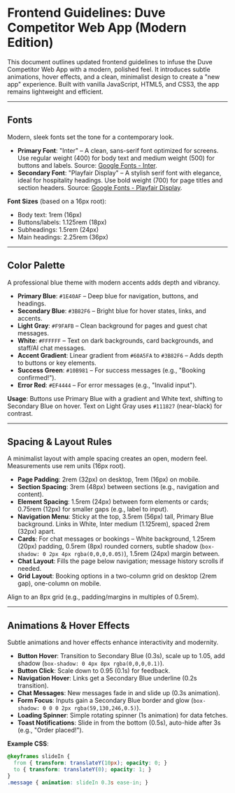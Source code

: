 # Frontend Guidelines: Duve Competitor Web App (Modern Edition)

This document outlines updated frontend guidelines to infuse the Duve Competitor Web App with a modern, polished feel. It introduces subtle animations, hover effects, and a clean, minimalist design to create a "new app" experience. Built with vanilla JavaScript, HTML5, and CSS3, the app remains lightweight and efficient.

---

## Fonts

Modern, sleek fonts set the tone for a contemporary look.

- **Primary Font**: "Inter" – A clean, sans-serif font optimized for screens. Use regular weight (400) for body text and medium weight (500) for buttons and labels. Source: [Google Fonts - Inter](https://fonts.google.com/specimen/Inter).
- **Secondary Font**: "Playfair Display" – A stylish serif font with elegance, ideal for hospitality headings. Use bold weight (700) for page titles and section headers. Source: [Google Fonts - Playfair Display](https://fonts.google.com/specimen/Playfair+Display).

**Font Sizes** (based on a 16px root):
- Body text: 1rem (16px)
- Buttons/labels: 1.125rem (18px)
- Subheadings: 1.5rem (24px)
- Main headings: 2.25rem (36px)

---

## Color Palette

A professional blue theme with modern accents adds depth and vibrancy.

- **Primary Blue**: `#1E40AF` – Deep blue for navigation, buttons, and headings.
- **Secondary Blue**: `#3B82F6` – Bright blue for hover states, links, and accents.
- **Light Gray**: `#F9FAFB` – Clean background for pages and guest chat messages.
- **White**: `#FFFFFF` – Text on dark backgrounds, card backgrounds, and staff/AI chat messages.
- **Accent Gradient**: Linear gradient from `#60A5FA` to `#3B82F6` – Adds depth to buttons or key elements.
- **Success Green**: `#10B981` – For success messages (e.g., "Booking confirmed!").
- **Error Red**: `#EF4444` – For error messages (e.g., "Invalid input").

**Usage**: Buttons use Primary Blue with a gradient and White text, shifting to Secondary Blue on hover. Text on Light Gray uses `#111827` (near-black) for contrast.

---

## Spacing & Layout Rules

A minimalist layout with ample spacing creates an open, modern feel. Measurements use rem units (16px root).

- **Page Padding**: 2rem (32px) on desktop, 1rem (16px) on mobile.
- **Section Spacing**: 3rem (48px) between sections (e.g., navigation and content).
- **Element Spacing**: 1.5rem (24px) between form elements or cards; 0.75rem (12px) for smaller gaps (e.g., label to input).
- **Navigation Menu**: Sticky at the top, 3.5rem (56px) tall, Primary Blue background. Links in White, Inter medium (1.125rem), spaced 2rem (32px) apart.
- **Cards**: For chat messages or bookings – White background, 1.25rem (20px) padding, 0.5rem (8px) rounded corners, subtle shadow (`box-shadow: 0 2px 4px rgba(0,0,0,0.05)`), 1.5rem (24px) margin between.
- **Chat Layout**: Fills the page below navigation; message history scrolls if needed.
- **Grid Layout**: Booking options in a two-column grid on desktop (2rem gap), one-column on mobile.

Align to an 8px grid (e.g., padding/margins in multiples of 0.5rem).

---

## Animations & Hover Effects

Subtle animations and hover effects enhance interactivity and modernity.

- **Button Hover**: Transition to Secondary Blue (0.3s), scale up to 1.05, add shadow (`box-shadow: 0 4px 8px rgba(0,0,0,0.1)`).
- **Button Click**: Scale down to 0.95 (0.1s) for feedback.
- **Navigation Hover**: Links get a Secondary Blue underline (0.2s transition).
- **Chat Messages**: New messages fade in and slide up (0.3s animation).
- **Form Focus**: Inputs gain a Secondary Blue border and glow (`box-shadow: 0 0 0 2px rgba(59,130,246,0.5)`).
- **Loading Spinner**: Simple rotating spinner (1s animation) for data fetches.
- **Toast Notifications**: Slide in from the bottom (0.5s), auto-hide after 3s (e.g., "Order placed!").

**Example CSS**:
```css
@keyframes slideIn {
  from { transform: translateY(10px); opacity: 0; }
  to { transform: translateY(0); opacity: 1; }
}
.message { animation: slideIn 0.3s ease-in; }